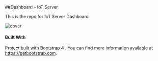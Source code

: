 ##Dashboard - IoT Server



This is the repo for IoT Server Dashboard

![cover](https://user-images.githubusercontent.com/1998766/76209442-c9495a00-61f9-11ea-91ad-6a3f9867830f.png)

#### Built With

Project built with [Bootstrap 4](https://getbootstrap.com/docs/4.4/getting-started/introduction/) . You can find more information available at https://getbootstrap.com.

